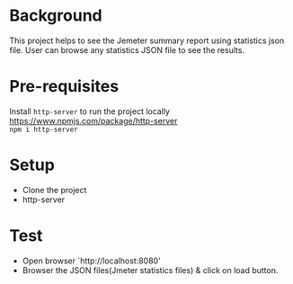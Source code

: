 # Background
 This project helps to see the Jemeter summary report using statistics json file. User can browse any statistics JSON file to see the results.

# Pre-requisites
Install `http-server` to run the project locally  
    https://www.npmjs.com/package/http-server   
    `npm i http-server`

# Setup 
* Clone the project  
* http-server  

# Test
* Open browser `http://localhost:8080'  
* Browser the JSON files(Jmeter statistics files) & click on load button.  
